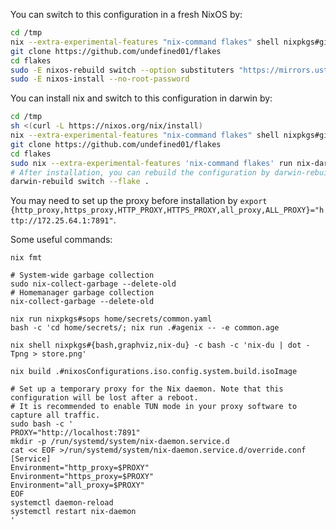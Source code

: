 
You can switch to this configuration in a fresh NixOS by:

``` bash
cd /tmp
nix --extra-experimental-features "nix-command flakes" shell nixpkgs#git
git clone https://github.com/undefined01/flakes
cd flakes
sudo -E nixos-rebuild switch --option substituters "https://mirrors.ustc.edu.cn/nix-channels/store https://nix-community.cachix.org https://cache.nixos.org/" --flake ".?submodules=1#wsl"
sudo -E nixos-install --no-root-password 
```

You can install nix and switch to this configuration in darwin by:
``` bash
cd /tmp
sh <(curl -L https://nixos.org/nix/install)
nix --extra-experimental-features "nix-command flakes" shell nixpkgs#git
git clone https://github.com/undefined01/flakes
cd flakes
sudo nix --extra-experimental-features 'nix-command flakes' run nix-darwin -- switch --flake .
# After installation, you can rebuild the configuration by darwin-rebuild
darwin-rebuild switch --flake .
```


You may need to set up the proxy before installation by `export {http_proxy,https_proxy,HTTP_PROXY,HTTPS_PROXY,all_proxy,ALL_PROXY}="http://172.25.64.1:7891"`.

Some useful commands:

```
nix fmt

# System-wide garbage collection
sudo nix-collect-garbage --delete-old
# Homemanager garbage collection
nix-collect-garbage --delete-old

nix run nixpkgs#sops home/secrets/common.yaml
bash -c 'cd home/secrets/; nix run .#agenix -- -e common.age

nix shell nixpkgs#{bash,graphviz,nix-du} -c bash -c 'nix-du | dot -Tpng > store.png'

nix build .#nixosConfigurations.iso.config.system.build.isoImage

# Set up a temporary proxy for the Nix daemon. Note that this configuration will be lost after a reboot.
# It is recommended to enable TUN mode in your proxy software to capture all traffic.
sudo bash -c '
PROXY="http://localhost:7891"
mkdir -p /run/systemd/system/nix-daemon.service.d
cat << EOF >/run/systemd/system/nix-daemon.service.d/override.conf  
[Service]
Environment="http_proxy=$PROXY"
Environment="https_proxy=$PROXY"
Environment="all_proxy=$PROXY"
EOF
systemctl daemon-reload
systemctl restart nix-daemon
'
```
